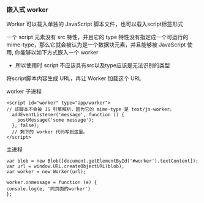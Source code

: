 ### 嵌入式 worker

Worker 可以载入单独的 JavaScript 脚本文件，也可以载入script标签形式

一个 script 元素没有 src 特性，并且它的 type 特性没有指定成一个可运行的 mime-type，那么它就会被认为是一个数据块元素，并且能够被 JavaScript 使用, 你能够以如下方式嵌入一个 worker

- 所以使用时 script 不应该具有src以及type应该是无法识别的类型

将script脚本内容生成 URL，再让 Worker 加载这个 URL

worker 子进程

```
<script id="worker" type="app/worker">
// 该脚本不会被 JS 引擎解析，因为它的 mime-type 是 text/js-worker。
  addEventListener('message', function () {
    postMessage('some message');
  }, false);
  // 剩下的 worker 代码写到这里。
</script>
```

主进程

```
var blob = new Blob([document.getElementById('#worker').textContent]);
var url = window.URL.createObjectURL(blob);
var worker = new Worker(url);

worker.onmessage = function (e) {
console.log(e, '同页面的worker')
};
```
